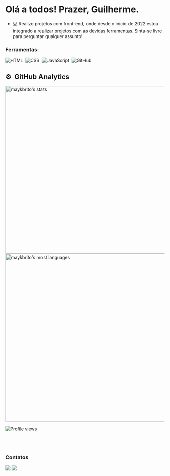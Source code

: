 # Olá a todos! Prazer, Guilherme.

- 💻 Realizo projetos com front-end, onde desde o início de 2022 estou integrado a realizar projetos com as devidas ferramentas. Sinta-se livre para perguntar qualquer assunto!

### Ferramentas:
![HTML](https://img.shields.io/badge/-HTML-05122A?style=flat&logo=HTML5)&nbsp;
![CSS](https://img.shields.io/badge/-CSS-05122A?style=flat&logo=CSS3&logoColor=1572B6)&nbsp;
![JavaScript](https://img.shields.io/badge/-JavaScript-05122A?style=flat&logo=javascript)&nbsp;
![GitHub](https://img.shields.io/badge/-GitHub-05122A?style=flat&logo=github)&nbsp;
  

## ⚙️ &nbsp;GitHub Analytics
<p align="left">
<img width="530em" src="https://github-readme-stats.vercel.app/api?username=GuilhermeMH&show_icons=true&theme=vision-friendly-dark" alt="maykbrito's stats"/>
<img width="530em" src="https://github-readme-stats.vercel.app/api/top-langs/?username=GuilhermeMH&layout=compact&theme=vision-friendly-dark" alt="maykbrito's most languages"/>
</p>
<p align="left"> <img src="https://komarev.com/ghpvc/?username=GuilhermeMH&color=yellow" alt="Profile views" /> </p>
<br><br>

### Contatos
  <a href="mailto:guilhermemoura.c710@gmail.com"><img src="https://img.shields.io/badge/Gmail-D14836?style=for-the-badge&logo=gmail&logoColor=white" target="_blank"></a> <a href="https://www.linkedin.com/in/guilhermemhenrique" target="_blank"><img src="https://img.shields.io/badge/-LinkedIn-%230077B5?style=for-the-badge&logo=linkedin&logoColor=white" target="_blank"></a>
